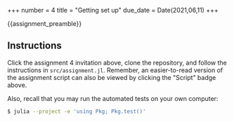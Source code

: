 +++
number = 4
title = "Getting set up"
due_date = Date(2021,06,11)
+++

{{assignment_preamble}}
## Instructions

Click the assignment 4 invitation above,
clone the repository, and follow the instructions
in `src/assignment.jl`.
Remember, an easier-to-read version of the assignment
script can also be viewed by clicking the "Script" badge above.

Also, recall that you may run the automated tests on your own computer:

```sh
$ julia --project -e 'using Pkg; Pkg.test()'
```
